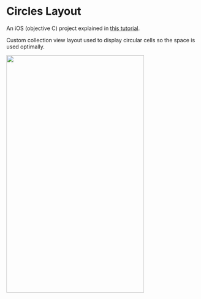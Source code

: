 # Circles Layout
An iOS (objective C) project explained in [this tutorial](https://www.byteout.com/blog/byteout/2019-02-07/making-early-circles-layout). 

Custom collection view layout used to display circular cells so the space is used optimally.

<img src="https://raw.githubusercontent.com/jelenakrmar/circlesLayout/master/Screenshot.png" width="359px" height="620">
